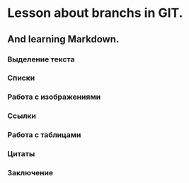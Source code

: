 # Lesson about branchs in GIT. 

## And learning Markdown.

### Выделение текста

### Списки

### Работа с изображениями

### Ссылки

### Работа с таблицами

### Цитаты

### Заключение